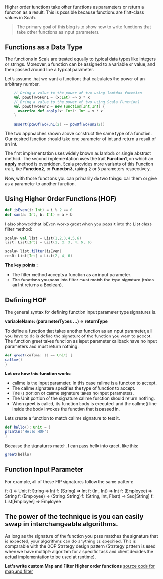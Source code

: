Higher order functions take other functions as parameters or return a function as a result. This is possible because functions are first-class values in Scala.

> The primary goal of this blog is to show how to write functions that
> take other functions as input parameters.

## Functions as a Data Type

The functions in Scala are treated equally to typical data types like integers or strings. Moreover, a function can be assigned to a variable or value, and then passed around like a typical parameter.

Let’s assume that we want a functions that calculates the power of an arbitrary number.
```scala
    // Bring a value to the power of two using lambdas function
    val powOfTwoFun1 = (x:Int) => x * x
    // Bring a value to the power of two using Scala Function1
    val powOfTwoFun2 = new Function[Int,Int] {
      override def apply(x: Int): Int = x * x
    }

    assert(powOfTwoFun1(2) == powOfTwoFun2(2))
```

The two approaches shown above construct the same type of a function. Our desired function should take one parameter of int and return a result of an int.

The first implementation uses widely known as lambda or single abstract method. The second implementation uses the trait  **Function1**, on which an  **apply**  method is overridden. Scala provides more variants of this Function trait, like  **Function2**, or  **Function3**, taking 2 or 3 parameters respectively.

Now, with those functions you can primarily do two things: call them or give as a parameter to another function.

## Using Higher Order Functions (HOF)

```scala
def isEven(i: Int) = i % 2 == 0
def sum(a: Int, b: Int) = a + b
```

I also showed that isEven works great when you pass it into the List class filter method:
```scala
scala> val list = List(1,2,3,4,5,6)
list: List[Int] = List(1, 2, 3, 4, 5, 6)

scala> list.filter(isEven)
res0: List[Int] = List(2, 4, 6)
```
**The key points :**

 - The filter method accepts a function as an input parameter.
 - The functions you pass into filter must match the type signature (takes an Int returns a Boolean).

## Defining HOF
The general syntax for defining function input parameter type signatures is.

**variableName: (parameterTypes ...) => returnType**

To define a function that takes another function as an input parameter, all you have to do is define the signature of the function you want to accept. The function greet takes function as input parameter callback have no input parameters and must return nothing.

```scala
def greet(callme: () => Unit) {
callme()
}
```

**Let see how this function works**

 - callme is the input parameter. In this case callme is a function to
   accept.
 - The callme signature specifies the type of function to accept.
 - The () portion of callme signature takes no input parameters.
 - The Unit portion of the signature callme function should return
   nothing.
 - When greet is called, its function body is executed, and the callme()
   line inside the body invokes the function that is passed in.

Lets create a function to match callme signature to test it.
```scala
def hello(): Unit = {
println("Hello HOF")
}
```
Because the signatures match, I can pass hello into greet, like this:
```scala
greet(hello)
```

## Function Input Parameter

For example, all of these FIP signatures follow the same pattern:

f: () => Unit 
f: String => Int 
f: (String) => Int 
f: (Int, Int) => Int 
f: (Employee) => String 
f: (Employee) => (String, String) 
f: (String, Int, Float) => Seq[String]
f: List[Employee] => Employee

## The power of the technique is you can easily swap in interchangeable algorithms.

As long as the signature of the function you pass matches the signature that is expected, your algorithms can do anything as specified. This is comparable  with the OOP Strategy design pattern (Strategy pattern is used when we have multiple algorithm for a specific task and client decides the actual implementation to be used at runtime).

**Let's write custom Map and Filter Higher order functions**
[source code for map and filter](https://github.com/gurditsingh/Scala-FP/tree/master/src/main/scala/scala/HOF_lesson)
<!--stackedit_data:
eyJoaXN0b3J5IjpbMTI3NDk2NTg1Miw4MTc4NjE4MTMsNTIxMj
c0MjkzLC0zMDcyOTI0NywxMjE1MTMyNTMyLC0xMzQzMTg2MDQ3
LDE4NjYzNzMwMTMsLTExOTI3NzQ3NTUsOTc2MTQ3NDczLC04OT
M3Njg4NCwtMTA3OTQzNDEzNywtNTY1MTEzNjM3LC0xNTY5OTA0
MTQyLDE4MTQ4MzQ0MjcsMjAyNzA1NjY3MywtMTI1OTg5MDA2MS
wtMTQ1MzY4MDY5LDEzNDIyNzI1ODEsMTQ0NjQzMjY1NSwxMjk2
NTIwMDg2XX0=
-->
